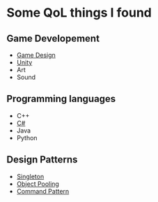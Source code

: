 # Some QoL things I found
## Game Developement
- [Game Design](CONTENT/GAME%20DEVELOPEMENT/GAME%20DESIGN/GAME%20DESIGN.md)
- [Unity](CONTENT/GAME%20DEVELOPEMENT/UNITY/UNITY.md)
- Art
- Sound
## Programming languages
- C++
- [C#](CONTENT/POGRAMMING%20LANGUAGES/C%20SHARP.md)
- Java
- Python
## Design Patterns
- [Singleton](CONTENT/DESIGN%20PATTERNS/SINGLETON.md)
- [Object Pooling](CONTENT/DESIGN%20PATTERNS/OBJECT%20POOLING.md)
- [Command Pattern](CONTENT/DESIGN%20PATTERNS/COMMAND%20PATTERN.md)